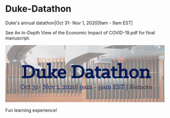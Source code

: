 # Duke-Datathon
Duke's annual datathon|Oct 31- Nov 1, 2020|9am - 9am EST|

See An In-Depth View of the Economic Impact of COVID-19.pdf for final manuscript.

![datathon](datathon_logo.png)

Fun learning experience! 

